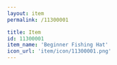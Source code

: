 ```yaml
---
layout: item
permalink: /11300001

title: Item
id: 11300001
item_name: 'Beginner Fishing Hat'
icon_url: 'item/icon/11300001.png'
---
```

